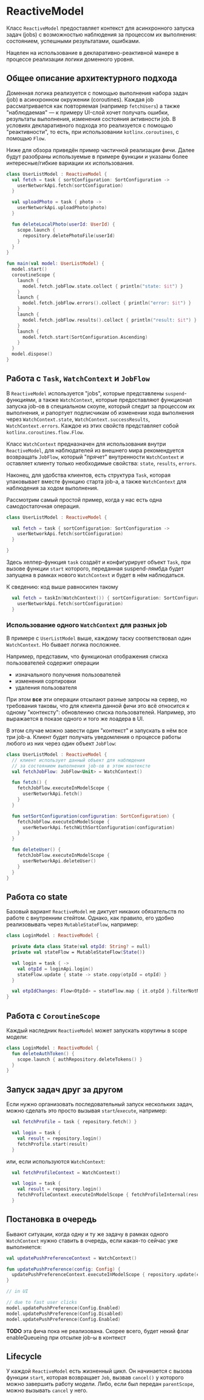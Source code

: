 # ReactiveModel

Класс `ReactiveModel` предоставляет контекст для асинхронного запуска задач (jobs) с возможностью наблюдения за
процессом их выполнения: состоянием, успешными результатами, ошибками.

Нацелен на использование в декларативно-реактивной манере в процессе реализации логики доменного уровня.

## Общее описание архитектурного подхода

Доменная логика реализуется с помощью выполнения набора задач (job) в асинхронном окружении (coroutines).
Каждая job рассматривается как повторяемая (например `fetchUsers`) а также "наблюдаемая" — к примеру UI-слой
хочет получать ошибки, результаты выполнения, изменения состояния активности job. В условиях декларативного подхода
это реализуется с помощью "реактивности", то есть, при использовании `kotlinx.coroutines`, с помощью `Flow`.

Ниже для обзора приведён пример частичной реализации фичи.
Далее будут разобраны используемые в примере функции и указаны более интересные/гибкие вариации их использования.

```kotlin
class UserListModel : ReactiveModel {
  val fetch = task { sortConfiguration: SortConfiguration ->
    userNetworkApi.fetch(sortConfiguration)
  }

  val uploadPhoto = task { photo ->
    userNetworkApi.uploadPhoto(photo)
  }

  fun deleteLocalPhoto(userId: UserId) {
    scope.launch {
      repository.deletePhotoFile(userId)
    }
  }
}

fun main(val model: UserListModel) {
  model.start()
  coroutineScope {
    launch {
      model.fetch.jobFlow.state.collect { println("state: $it") }
    }
    launch {
      model.fetch.jobFlow.errors().collect { println("error: $it") }
    }
    launch {
      model.fetch.jobFlow.results().collect { println("result: $it") }
    }
    launch {
      model.fetch.start(SortConfiguration.Ascending)
    }
  }
  model.dispose()
}
```

## Работа с `Task`, `WatchContext` и `JobFlow`

В `ReactiveModel` используется "jobs", которые представлены `suspend`-функциями, а также `WatchContext`, которые
предоставляют функционал запуска job-ов в специальном скоупе, который следит за процессом их выполнения, и рапортует
подписчикам об изменении хода выполнения через `WatchContext.state`, `WatchContext.successResults`, `WatchContext.errors`.
Каждое из этих свойств представляет собой `kotlinx.coroutines.flow.Flow`.

Класс `WatchContext` предназначен для использования внутри `ReactiveModel`, для наблюдателей из внешнего мира
рекомендуется возвращать `JobFlow`, который "прячет" внутренности `WatchContext` и оставляет клиенту
только необходимые свойства: `state`, `results`, `errors`.

Наконец, для удобства клиентов, есть структура `Task`, которая упаковывает вместе функцию старта job-а, а также
`WatchContext` для наблюдения за ходом выполнения.

Рассмотрим самый простой пример, когда у нас есть одна самодостаточная операция.

```kotlin
class UserListModel : ReactiveModel {

  val fetch = task { sortConfiguration: SortConfiguration ->
    userNetworkApi.fetch(sortConfiguration)
  }

}
```

Здесь хелпер-функция `task` создаёт и конфигурирует объект `Task`, при вызове функции `start` которого, переданная
suspend-лямбда будет запущена в рамках нового `WatchContext` и будет в нём наблюдаться.

К сведению: код выше равносилен такому

```kotlin
  val fetch = taskIn(WatchContext()) { sortConfiguration: SortConfiguration ->
    userNetworkApi.fetch(sortConfiguration)
  }
```

### Использование одного `WatchContext` для разных job

В примере с `UserListModel` выше, каждому таску соответствовал один `WatchContext`. Но бывает логика посложнее.

Например, представим, что функционал отображения списка пользователей содержит операции

- изначального получения пользователей
- изменения сортировки
- удаления пользователя

При этом **все** эти операции отсылают разные запросы на сервер, но требования таковы, что для клиента данной фичи
это всё относится к одному "контексту": обновлению списка пользователей. Например, это выражается в показе одного
и того же лоадера в UI.

В этом случае можно завести один "контекст" и запускать в нём все три job-а. Клиент будет получать уведомления
о процессе работы любого из них через _один_ объект `JobFlow`:

```kotlin
class UserListModel : ReactiveModel {
  // клиент использует данный объект для наблюдения
  // за состоянием выполнения job-ов в этом контексте
  val fetchJobFlow: JobFlow<Unit> = WatchContext()

  fun fetch() {
    fetchJobFlow.executeInModelScope {
      userNetworkApi.fetch()
    }
  }

  fun setSortConfiguration(configuration: SortConfiguration) {
    fetchJobFlow.executeInModelScope {
      userNetworkApi.fetchWithSortConfiguration(configuration)
    }
  }

  fun deleteUser() {
    fetchJobFlow.executeInModelScope {
      userNetworkApi.deleteUser()
    }
  }
}
```

## Работа со state

Базовый вариант `ReactiveModel` не диктует никаких обязательств по работе с внутренним стейтом. Однако, как правило,
его удобно реализовывать через `MutableStateFlow`, например:

```kotlin
class LoginModel : ReactiveModel {

  private data class State(val otpId: String? = null)
  private val stateFlow = MutableStateFlow(State())

  val login = task { ->
    val otpId = loginApi.login()
    stateFlow.update { state -> state.copy(otpId = otpId) }
  }

  val otpIdChanges: Flow<OtpId> = stateFlow.map { it.otpId }.filterNotNull()
}
```

## Работа с `CoroutineScope`

Каждый наследник `ReactiveModel` может запускать корутины в scope модели:

```kotlin
class LoginModel : ReactiveModel {
  fun deleteAuthToken() {
    scope.launch { authRepository.deleteTokens() }
  }
}
```

## Запуск задач друг за другом

Если нужно организовать последовательный запуск нескольких задач, можно сделать это просто вызывая `start`/`execute`,
например:

```kotlin
  val fetchProfile = task { repository.fetch() }

  val login = task {
    val result = repository.login()
    fetchProfile.start(result)
  }
 ```

или, если используются `WatchContext`:

```kotlin
  val fetchProfileContext = WatchContext()

  val login = task {
    val result = repository.login()
    fetchProfileContext.executeInModelScope { fetchProfileInternal(result) }
  }
 ```

## Постановка в очередь

Бывают ситуации, когда одну и ту же задачу в рамках одного `WatchContext` нужно ставить в очередь, если какая-то
сейчас уже выполняется:

```kotlin
val updatePushPreferenceContext = WatchContext()

fun updatePushPreference(config: Config) {
  updatePushPreferenceContext.executeInModelScope { repository.update(config) }
}

// in UI

// due to fast user clicks
model.updatePushPreference(Config.Enabled)
model.updatePushPreference(Config.Disabled)
model.updatePushPreference(Config.Enabled)
```

**TODO** эта фича пока не реализована. Скорее всего, будет некий флаг enableQueueing при отсылке job-ы в контекст

## Lifecycle

У каждой `ReactiveModel` есть жизненный цикл. Он начинается с вызова функции `start`, которая возвращает `Job`,
вызвав `cancel()` у которого можно завершить работу модели. Либо, если был передан `parentScope`, можно вызывать
`cancel` у него.
